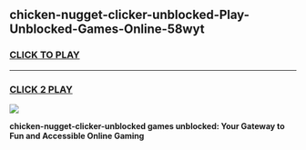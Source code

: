 
## chicken-nugget-clicker-unblocked-Play-Unblocked-Games-Online-58wyt
<h3>
<a href="https://premium76.site?title=chicken-nugget-clicker-unblocked&ref=25A">CLICK TO PLAY</a></h3>
<hr>

<h3>
<a href="https://premium76.site?title=chicken-nugget-clicker-unblocked&ref=25A">CLICK 2 PLAY</a>
  
</h3>

<a href="https://premium76.site?title=chicken-nugget-clicker-unblocked&ref=25A"><img src="https://clearcache.store/games.png"></a>


**chicken-nugget-clicker-unblocked games unblocked: Your Gateway to Fun and Accessible Online Gaming**
